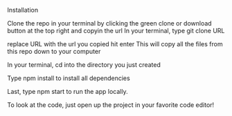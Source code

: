 Installation 

Clone the repo in your terminal by clicking the green clone or download button at the top right and copyin the url
In your terminal, type git clone URL

replace URL with the url you copied hit enter This will copy all the files from this repo down to your computer

In your terminal, cd into the directory you just created

Type npm install to install all dependencies

Last, type npm start to run the app locally.

To look at the code, just open up the project in your favorite code editor!

